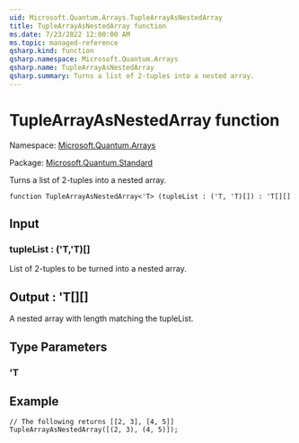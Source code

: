 ```yaml
---
uid: Microsoft.Quantum.Arrays.TupleArrayAsNestedArray
title: TupleArrayAsNestedArray function
ms.date: 7/23/2022 12:00:00 AM
ms.topic: managed-reference
qsharp.kind: function
qsharp.namespace: Microsoft.Quantum.Arrays
qsharp.name: TupleArrayAsNestedArray
qsharp.summary: Turns a list of 2-tuples into a nested array.
---
```


# TupleArrayAsNestedArray function

Namespace: [Microsoft.Quantum.Arrays](xref:Microsoft.Quantum.Arrays)

Package: [Microsoft.Quantum.Standard](https://nuget.org/packages/Microsoft.Quantum.Standard)


Turns a list of 2-tuples into a nested array.

```qsharp
function TupleArrayAsNestedArray<'T> (tupleList : ('T, 'T)[]) : 'T[][]
```


## Input

### tupleList : ('T,'T)[]

List of 2-tuples to be turned into a nested array.



## Output : 'T[][]

A nested array with length matching the tupleList.

## Type Parameters

### 'T



## Example

```qsharp// The following returns [[2, 3], [4, 5]]TupleArrayAsNestedArray([(2, 3), (4, 5)]);```